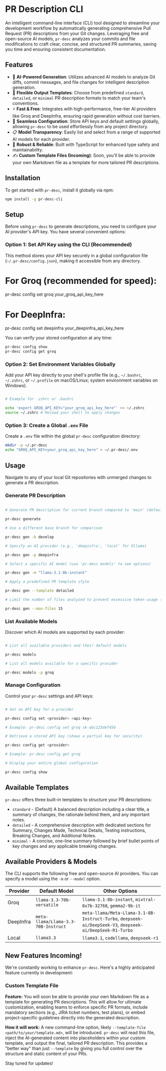 # PR Description CLI

An intelligent command-line interface (CLI) tool designed to streamline your development workflow by automatically generating comprehensive Pull Request (PR) descriptions from your Git changes. Leveraging free and open-source AI models, `pr-desc` analyzes your commits and file modifications to craft clear, concise, and structured PR summaries, saving you time and ensuring consistent documentation.

## Features

- 🤖 **AI-Powered Generation**: Utilizes advanced AI models to analyze Git diffs, commit messages, and file changes for intelligent description generation.
- 📝 **Flexible Output Templates**: Choose from predefined `standard`, `detailed`, or `minimal` PR description formats to match your team's conventions.
- ⚡ **Fast & Free**: Integrates with high-performance, free-tier AI providers like Groq and DeepInfra, ensuring rapid generation without cost barriers.
- 🔑 **Seamless Configuration**: Store API keys and default settings globally, allowing `pr-desc` to be used effortlessly from any project directory.
- 📋 **Model Transparency**: Easily list and select from a range of supported AI models for each provider.
- 🔧 **Robust & Reliable**: Built with TypeScript for enhanced type safety and maintainability.
- ✍️ **Custom Template Files (Incoming)**: Soon, you'll be able to provide your own Markdown file as a template for more tailored PR descriptions.

## Installation

To get started with `pr-desc`, install it globally via npm:

```bash
npm install -g pr-desc-cli
```

## Setup

Before using `pr-desc` to generate descriptions, you need to configure your AI provider's API key. You have several convenient options:

### Option 1: Set API Key using the CLI (Recommended)

This method stores your API key securely in a global configuration file (`~/.pr-desc/config.json`), making it accessible from any directory.

# For Groq (recommended for speed):

pr-desc config set groq your_groq_api_key_here

# For DeepInfra:

pr-desc config set deepinfra your_deepinfra_api_key_here

You can verify your stored configuration at any time:

```bash
pr-desc config show
pr-desc config get groq
```

### Option 2: Set Environment Variables Globally

Add your API key directly to your shell's profile file (e.g., `~/.bashrc`, `~/.zshrc`, or `~/.profile` on macOS/Linux; system environment variables on Windows).

```bash

# Example for .zshrc or .bashrc

echo 'export GROQ_API_KEY="your_groq_api_key_here"' >> ~/.zshrc
source ~/.zshrc # Reload your shell to apply changes
```

### Option 3: Create a Global `.env` File

Create a `.env` file within the global `pr-desc` configuration directory:

```bash
mkdir -p ~/.pr-desc
echo "GROQ_API_KEY=your_groq_api_key_here" > ~/.pr-desc/.env
```

## Usage

Navigate to any of your local Git repositories with unmerged changes to generate a PR description.

### Generate PR Description

```bash

# Generate PR description for current branch compared to 'main' (default)

pr-desc generate

# Use a different base branch for comparison

pr-desc gen -b develop

# Specify an AI provider (e.g., 'deepinfra', 'local' for Ollama)

pr-desc gen -p deepinfra

# Select a specific AI model (use 'pr-desc models' to see options)

pr-desc gen -m "llama-3.1-8b-instant"

# Apply a predefined PR template style

pr-desc gen --template detailed

# Limit the number of files analyzed to prevent excessive token usage (default is 20)

pr-desc gen --max-files 15
```

### List Available Models

Discover which AI models are supported by each provider:

```bash

# List all available providers and their default models

pr-desc models

# List all models available for a specific provider

pr-desc models -p groq
```

### Manage Configuration

Control your `pr-desc` settings and API keys:

```bash

# Set an API key for a provider

pr-desc config set <provider> <api-key>

# Example: pr-desc config set groq sk-abc123def456

# Retrieve a stored API key (shows a partial key for security)

pr-desc config get <provider>

# Example: pr-desc config get groq

# Display your entire global configuration

pr-desc config show
```

## Available Templates

`pr-desc` offers three built-in templates to structure your PR descriptions:

- `standard` - (Default) A balanced description including a clear title, a summary of changes, the rationale behind them, and any important notes.
- `detailed` - A comprehensive description with dedicated sections for Summary, Changes Made, Technical Details, Testing instructions, Breaking Changes, and Additional Notes.
- `minimal` - A concise, one-line summary followed by brief bullet points of key changes and any applicable breaking changes.

## Available Providers & Models

The CLI supports the following free and open-source AI providers. You can specify a model using the `-m` or `--model` option.

| Provider  | Default Model                       | Other Options                                                                                             |
| --------- | ----------------------------------- | --------------------------------------------------------------------------------------------------------- |
| Groq      | `llama-3.3-70b-versatile`           | `llama-3.1-8b-instant`, `mixtral-8x7b-32768`, `gemma2-9b-it`                                              |
| DeepInfra | `meta-llama/Llama-3.3-70B-Instruct` | `meta-llama/Meta-Llama-3.1-8B-Instruct-Turbo`, `deepseek-ai/DeepSeek-V3`, `deepseek-ai/DeepSeek-R1-Turbo` |
| Local     | `llama3.3`                          | `llama3.1`, `codellama`, `deepseek-r1`                                                                    |

## New Features Incoming!

We're constantly working to enhance `pr-desc`. Here's a highly anticipated feature currently in development:

### Custom Template File

**Feature:** You will soon be able to provide your own Markdown file as a template for generating PR descriptions. This will allow for ultimate customization, enabling teams to enforce specific PR formats, include mandatory sections (e.g., JIRA ticket numbers, test plans), or embed project-specific guidelines directly into the generated description.

**How it will work:** A new command-line option, likely `--template-file <path/to/your/template.md>`, will be introduced. `pr-desc` will read this file, inject the AI-generated content into placeholders within your custom template, and output the final, tailored PR description. This provides a "better way" than just `--template` by giving you full control over the structure and static content of your PRs.

Stay tuned for updates!
